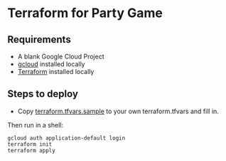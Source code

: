 # Terraform for Party Game

## Requirements

* A blank Google Cloud Project
* [gcloud](https://cloud.google.com/sdk/docs/install) installed locally
* [Terraform](https://developer.hashicorp.com/terraform/tutorials/aws-get-started/install-cli) installed locally

## Steps to deploy

* Copy [terraform.tfvars.sample](terraform.tfvars.sample) to your own terraform.tfvars and fill in. 

Then run in a shell:

```shell
gcloud auth application-default login 
terraform init
terraform apply
```